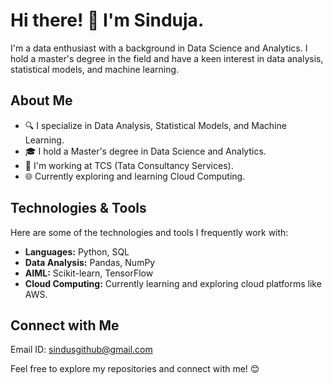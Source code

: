 # Hi there! 👋 I'm Sinduja.

I'm a data enthusiast with a background in Data Science and Analytics. I hold a master's degree in the field and have a keen interest in data analysis, statistical models, and machine learning.

## About Me

- 🔍 I specialize in Data Analysis, Statistical Models, and Machine Learning.
- 🎓 I hold a Master's degree in Data Science and Analytics.
- 💼 I'm working at TCS (Tata Consultancy Services).
- 🌐 Currently exploring and learning Cloud Computing.

## Technologies & Tools

Here are some of the technologies and tools I frequently work with:

- **Languages:** Python, SQL
- **Data Analysis:** Pandas, NumPy
- **AIML:** Scikit-learn, TensorFlow
- **Cloud Computing:** Currently learning and exploring cloud platforms like AWS.

## Connect with Me

Email ID: sindusgithub@gmail.com

Feel free to explore my repositories and connect with me! 😊

